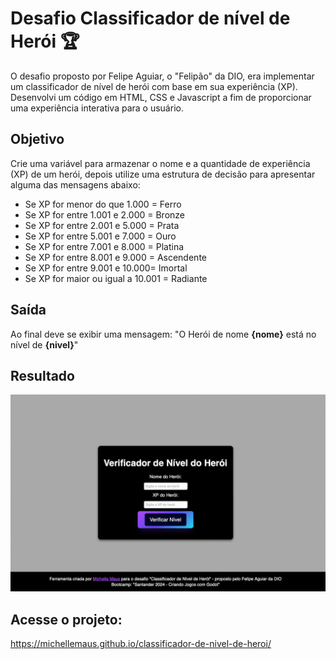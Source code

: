 
# Desafio Classificador de nível de Herói 🏆

O desafio proposto por Felipe Aguiar, o "Felipão" da DIO, era implementar um classificador de nível de herói com base em sua experiência (XP). Desenvolvi um código em HTML, CSS e Javascript a fim de proporcionar uma experiência interativa para o usuário.

## Objetivo

Crie uma variável para armazenar o nome e a quantidade de experiência (XP) de um herói, depois utilize uma estrutura de decisão para apresentar alguma das mensagens abaixo:

- Se XP for menor do que 1.000 = Ferro
- Se XP for entre 1.001 e 2.000 = Bronze
- Se XP for entre 2.001 e 5.000 = Prata
- Se XP for entre 5.001 e 7.000 = Ouro
- Se XP for entre 7.001 e 8.000 = Platina
- Se XP for entre 8.001 e 9.000 = Ascendente
- Se XP for entre 9.001 e 10.000= Imortal
- Se XP for maior ou igual a 10.001 = Radiante

## Saída

Ao final deve se exibir uma mensagem:
"O Herói de nome **{nome}** está no nível de **{nivel}**"

## Resultado

![Captura de tela da ferramenta](https://github.com/MichelleMaus/classificador-de-nivel-de-heroi/blob/main/gif/2024-05-10-19-03-23.gif?raw=true)

## Acesse o projeto:

https://michellemaus.github.io/classificador-de-nivel-de-heroi/